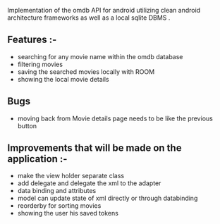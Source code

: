 Implementation of the omdb API for android utilizing clean android architecture frameworks as well as a local sqlite DBMS .


## Features :-

- searching for any movie name within the omdb database
- filtering movies
- saving the searched movies locally with ROOM
- showing the local movie details

## Bugs

- moving back from Movie details page needs to be like the previous button

## Improvements that will be made on the application :-

- make the view holder separate class
- add delegate and delegate the xml to the adapter
- data binding and attributes
- model can update state of xml directly or through databinding
- reorderby for sorting movies
- showing the user his saved tokens

